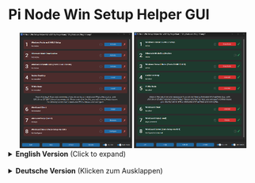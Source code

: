 # Pi Node Win Setup Helper GUI

<div align="center">
  <img src="https://github.com/Fingerkrampf/Pi_Node_Win_Setup_Helper_GUI/blob/main/screenshot/Screenshot%202025-10-27%20225950.png" width="45%" style="max-width: "350px"; height: auto;" alt="Screenshot 1">
  <img src="https://github.com/Fingerkrampf/Pi_Node_Win_Setup_Helper_GUI/blob/main/screenshot/Screenshot%202025-10-27%20225959.png" width="45%" style="max-width: "350px"; height: auto;" alt="Screenshot 2">
</div>

<details>
<summary><strong>English Version</strong> (Click to expand)</summary>
<br>

A GUI tool to simplify the setup of a Pi Network Node on Windows. This tool automates the installation and configuration of the necessary components.

---

### ✨ Features

The tool provides a simple user interface to perform the following tasks:

* **WSL2 Features:** Activates the necessary Windows Features for the Windows Subsystem for Linux (WSL2).
* **Hibernate Mode:** Checks if hibernate mode is active, which can interfere with the continuous operation of the node.
* **Docker Desktop:** Installs the latest version of Docker Desktop and sets it to start automatically.
* **Pi Node Software:** Installs the Pi Node Windows application and configures it to start automatically.
* **Firewall Rules:** Automatically creates the required inbound and outbound firewall rules for ports `31400` to `31409`.
* **WireGuard Client:** Installs the WireGuard VPN client.
* **WireGuard Keys:** Generates local key pairs for a secure VPN connection.
* **WireGuard Server Setup:** Automatically configures a WireGuard peer on a Linux server via SSH for a seamless VPN connection.
    * ⚠️ **Note:** The UDP port 51820 must be opened in the firewall of the server provider, which is usually done via their web interface.
    * ⚠️ **Note:** The TCP ports 31400-31409 must be opened in the firewall of the server provider, which is usually done via their web interface.

---

### 💻 System Requirements

* **Operating System:** Windows 11 - latest version
    * ⚠️ **Note:** This script has been **tested exclusively on Windows 11**. It may work on Windows 10, but this has not been verified and is not guaranteed.
* **Installation Type:** For the script to function correctly, a **fresh, full, and genuine Windows installation** is required. The script may not work properly on modified or "Lite" versions of Windows, as essential system components could be missing.
* **Server:** An Debian-based (i.e. Ubuntu) server with a public IPv4 address and root access must be available

---

### 🚀 Usage

1.  Download the released file 'Pi_Node_Win_Setup_Helper_GUI_v2.0.exe'.
2.  Run the file as an administrator. The tool will attempt to request these permissions itself if they are missing.
3.  The user interface displays the status of each component:
    * ✅ **Green Checkmark:** The component is already correctly installed or configured.
    * ❌ **Red Cross:** The component is missing or needs to be configured.
4.  Click the corresponding buttons to start each action.
   
---

### 📹 Youtube Howto Video:
https://youtu.be/33ltH5KaADg?feature=shared

---

### ⚠️ Disclaimer

Use of this tool is at your **own risk**. It performs system-level changes (e.g., software installation, activation of Windows features, firewall rules). The author assumes no liability for any potential problems or damage to your system.

---

### ✍️ Author & Contact

* **Author:** Fingerkrampf
* **Contact:** via Github

---

### 📜 License (GPLv3)

This project is licensed under the GNU General Public License Version 3 (GPLv3) or (at your option) any later version.
Key Principles
The GPLv3 is a copyleft license. This means it ensures the software remains free for all its users.
You have the freedom to:

    Run the program for any purpose.

    Study and change the program (as the source code is accessible).

    Redistribute copies.

    Distribute your modified versions.

You have the responsibility (Copyleft):

    If you convey (distribute) the program or a modified version based upon it, you must make the source code available.

    The distributed version must also be licensed under the GPLv3 (or a later version). You may not restrict the software's freedom.

Copyright Notice
Copyright (c) 2025 Fingerkrampf

Disclaimer of Warranty
This program is distributed in the hope that it will be useful, but WITHOUT ANY WARRANTY; without even the implied warranty of MERCHANTABILITY or FITNESS FOR A PARTICULAR PURPOSE.

Full License Text
You should have received a copy of the GNU General Public License along with this program. If not, see https://www.gnu.org/licenses/.

</details>

<br>

<details>
<summary><strong>Deutsche Version</strong> (Klicken zum Ausklappen)</summary>
<br>

Ein GUI-Tool zur Vereinfachung der Einrichtung eines Pi Network Nodes unter Windows. Dieses Tool automatisiert die Installation und Konfiguration der notwendigen Komponenten.

---

### ✨ Features

Das Tool bietet eine einfache Benutzeroberfläche, um die folgenden Aufgaben auszuführen:

* **WSL2-Features:** Aktiviert die notwendigen Windows-Features für das Windows Subsystem for Linux (WSL2).
* **Ruhezustand:** Überprüft, ob der Ruhezustand aktiv ist, was für den Dauerbetrieb des Nodes hinderlich sein kann.
* **Docker Desktop:** Installiert die neueste Version von Docker Desktop und richtet den Autostart ein.
* **Pi Node Software:** Installiert die Pi Node Windows-Anwendung und konfiguriert den Autostart.
* **Firewall-Regeln:** Erstellt automatisch die benötigten eingehenden und ausgehenden Firewall-Regeln für die Ports `31400` bis `31409`.
* **WireGuard Client:** Installiert den WireGuard VPN-Client.
* **WireGuard Schlüssel:** Generiert lokale Schlüsselpaare für eine sichere VPN-Verbindung.
* **WireGuard Server-Setup:** Konfiguriert automatisch einen WireGuard-Peer auf einem Linux-Server via SSH für eine nahtlose VPN-Verbindung.
* **Server:** Es muss ein Debian-basierter (z.B. Ubuntu) Server mit einer öffentlichen IPv4-Adresse zur Verfügung stehen.
    * ⚠️ **Hinweis:** Der UDP-Port 51820 muss in der Firewall des Serveranbieters (meist über deren Webinterface) freigegeben werden.
    * ⚠️ **Hinweis:** Die TCP-Ports 31400-31409 müssen in der Firewall des Serveranbieters (meist über deren Webinterface) freigegeben werden.
---

### 💻 Systemanforderungen

* **Betriebssystem:** Windows 11 - aktuellste Version
    * ⚠️ **Hinweis:** Das Skript wurde **ausschließlich unter Windows 11 getestet**. Es ist möglich, dass es auch unter Windows 10 funktioniert, dies wurde jedoch nicht überprüft und wird nicht garantiert.
* **Installationsart:** Für eine einwandfreie Funktion wird eine **frische, vollwertige und originale Windows-Installation** vorausgesetzt. Das Skript funktioniert möglicherweise nicht ordnungsgemäß auf modifizierten oder "Lite"-Versionen von Windows, da wichtige Systemkomponenten fehlen könnten.
* **Server:** Ein Debian-basierter (z.B. Ubuntu) Server mit einer öffentlichen IPv4-Adresse und Root-Zugriff muss verfügbar sein.

---

### 🚀 Benutzung

1.  Downloade die veröffentlichte Datei 'Pi_Node_Win_Setup_Helper_GUI_v2.0.exe'.
2.  Führe die Datei als Administrator aus. Das Tool wird versuchen, die Berechtigungen selbst anzufordern, falls sie fehlen.
3.  Die Benutzeroberfläche zeigt den Status der einzelnen Komponenten an:
    * ✅ **Grüner Haken:** Die Komponente ist bereits korrekt installiert oder konfiguriert.
    * ❌ **Rotes Kreuz:** Die Komponente fehlt oder muss konfiguriert werden.
4.  Klicke auf die entsprechenden Schaltflächen, um die jeweilige Aktion zu starten.

---

### 📹 Youtube Howto Video:
https://youtu.be/YVXERVwJiTI?feature=shared

--

### ⚠️ Haftungsausschluss

Die Nutzung dieses Tools erfolgt auf **eigene Gefahr**. Es werden systemnahe Änderungen vorgenommen (z.B. Installation von Software, Aktivierung von Windows-Features, Firewall-Regeln). Der Autor übernimmt keine Haftung für eventuell auftretende Probleme oder Schäden am System.

---

### ✍️ Autor & Kontakt

* **Autor:** Fingerkrampf
* **Kontakt:** via Github

---

📜 Lizenz (GPLv3)

Dieses Projekt steht unter der GNU General Public License Version 3 (GPLv3) oder (nach Ihrer Wahl) jeder späteren Version.
Wichtigste Punkte
Die GPLv3 ist eine Copyleft-Lizenz. Das bedeutet, sie gewährleistet, dass die Software für alle Benutzer frei bleibt.
Sie haben die Freiheit:

    Das Programm für jeden Zweck auszuführen.

    Das Programm zu studieren und zu ändern (da der Quellcode zugänglich ist).

    Kopien weiterzuverbreiten.

    Ihre geänderten Versionen zu verbreiten.

Sie haben die Verantwortung (Copyleft):

    Wenn Sie das Programm oder eine darauf basierende, modifizierte Version verbreiten, müssen Sie den Quellcode zur Verfügung stellen.

    Die verbreitete Version muss ebenfalls unter der GPLv3 (oder einer späteren Version) lizenziert werden. Sie können die Freiheit der Software nicht einschränken.

Copyright-Hinweis
Copyright (c) 2025 Fingerkrampf

Gewährleistungsausschluss
Dieses Programm wird in der Hoffnung bereitgestellt, dass es nützlich sein wird, jedoch OHNE JEDE GEWÄHRLEISTUNG; sogar ohne die implizite Gewährleistung der MARKTFÄHIGKEIT oder der EIGNUNG FÜR EINEN BESTIMMTEN ZWECK.
Vollständiger Lizenztext

Sie sollten eine vollständige Kopie der GNU General Public License zusammen mit diesem Programm erhalten haben. Ist dies nicht der Fall, siehe https://www.gnu.org/licenses/.
</details>
